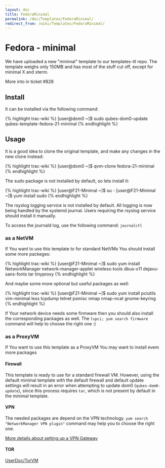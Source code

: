 ```yaml
---
layout: doc
title: FedoraMinimal
permalink: /doc/Templates/FedoraMinimal/
redirect_from: /wiki/Templates/FedoraMinimal/
---
```


Fedora - minimal
================

We have uploaded a new "minimal" template to our templates-itl repo. The template weighs only 150MB and has most of the stuff cut off, except for minimal X and xterm.

More into in ticket \#828

Install
-------

It can be installed via the following command:

{% highlight trac-wiki %}
[user@dom0 ~]$ sudo qubes-dom0-update qubes-template-fedora-21-minimal
{% endhighlight %}

Usage
-----

It is a good idea to clone the original template, and make any changes in the new clone instead:

{% highlight trac-wiki %}
[user@dom0 ~]$ qvm-clone fedora-21-minimal <your new template name>
{% endhighlight %}

The sudo package is not installed by default, so lets install it:

{% highlight trac-wiki %}
[user@F21-Minimal ~]$ su - 
[user@F21-Minimal ~]$ yum install sudo
{% endhighlight %}

The rsyslog logging service is not installed by default. All logging is now being handled by the systemd journal. Users requiring the rsyslog service should install it manually.

To access the journald log, use the following command: `journalctl`

### as a NetVM

If You want to use this template to for standard NetVMs You should install some more packeges:

{% highlight trac-wiki %}
[user@F21-Minimal ~]$ sudo yum install NetworkManager network-manager-applet  wireless-tools dbus-x11 dejavu-sans-fonts tar tinyproxy
{% endhighlight %}

And maybe some more optional but useful packages as well:

{% highlight trac-wiki %}
[user@F21-Minimal ~]$ sudo yum install pciutils vim-minimal less tcpdump telnet psmisc nmap nmap-ncat gnome-keyring
{% endhighlight %}

If Your network device needs some firmware then you should also install the corresponding packages as well. The `lspci; yum search firmware` command will help to choose the right one :)

### as a ProxyVM

If You want to use this template as a ProxyVM You may want to install evem more packages

#### Firewall

This template is ready to use for a standard firewall VM. However, using the default minimal template with the default firewall and default update settings will result in an error when attempting to update dom0 (`qubes-dom0-update`), since this process requires `tar`, which is not present by default in the minimal template.

#### VPN

The needed packages are depend on the VPN technology. `yum search "NetworkManager VPN plugin"` command may help you to choose the right one.

[More details about setting up a VPN Gateway](/wiki/VPN#ProxyVM)

#### TOR

[UserDoc/TorVM](/wiki/UserDoc/TorVM)

